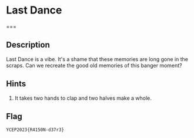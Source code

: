 # Last Dance
===

## Description
Last Dance is a vibe. It's a shame that these memories are long gone in the scraps. Can we recreate the good old memories of this banger moment?

## Hints
1. It takes two hands to clap and two halves make a whole.

## Flag
```
YCEP2023{R4150N-d37r3}
```